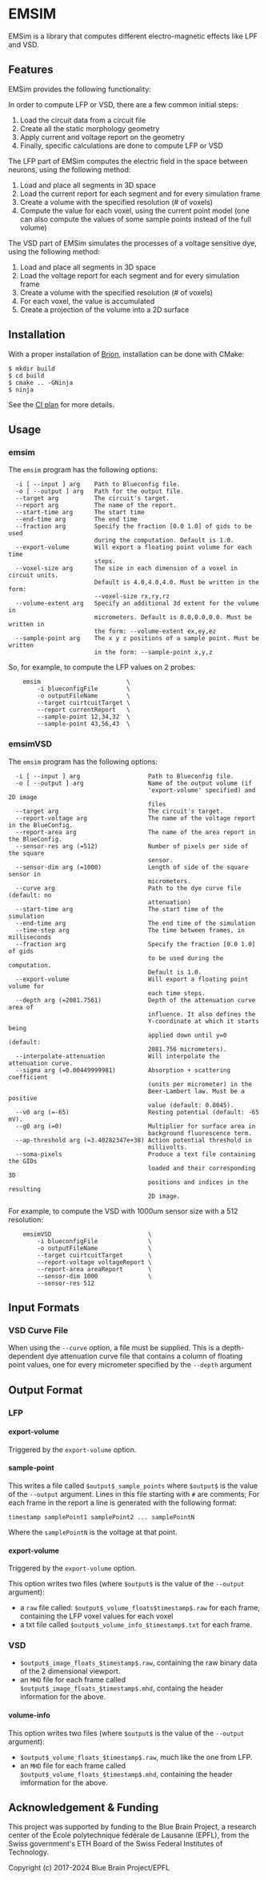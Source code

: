 # EMSIM

EMSim is a library that computes different electro-magnetic effects
like LPF and VSD.

## Features

EMSim provides the following functionality:

In order to compute LFP or VSD, there are a few common initial steps:

1. Load the circuit data from a circuit file
2. Create all the static morphology geometry
3. Apply current and voltage report on the geometry
4. Finally, specific calculations are done to compute LFP or VSD

The LFP part of EMSim computes the electric field in the space between neurons, using the following method:

1. Load and place all segments in 3D space
2. Load the current report for each segment and for every simulation frame
3. Create a volume with the specified resolution (# of voxels)
4. Compute the value for each voxel, using the current point model (one can also compute the values of some sample points instead of the full volume)

The VSD part of EMSim simulates the processes of a voltage sensitive dye, using the following method:

1. Load and place all segments in 3D space
2. Load the voltage report for each segment and for every simulation frame
3. Create a volume with the specified resolution (# of voxels)
4. For each voxel, the value is accumulated
5. Create a projection of the volume into a 2D surface

## Installation

With a proper installation of [Brion](https://github.com/BlueBrain/brion), installation can be done with CMake:

```
$ mkdir build
$ cd build
$ cmake .. -GNinja
$ ninja
```

See the [CI plan](https://github.com/BlueBrain/EMSim/blob/master/.github/workflows/run-tests.yml) for more details.

## Usage

### emsim
The `emsim` program has the following options:

```
  -i [ --input ] arg    Path to Blueconfig file.
  -o [ --output ] arg   Path for the output file.
  --target arg          The circuit's target.
  --report arg          The name of the report.
  --start-time arg      The start time
  --end-time arg        The end time
  --fraction arg        Specify the fraction [0.0 1.0] of gids to be used
                        during the computation. Default is 1.0.
  --export-volume       Will export a floating point volume for each time
                        steps.
  --voxel-size arg      The size in each dimension of a voxel in circuit units.
                        Default is 4.0,4.0,4.0. Must be written in the form:
                        --voxel-size rx,ry,rz
  --volume-extent arg   Specify an additional 3d extent for the volume in
                        micrometers. Default is 0.0,0.0,0.0. Must be written in
                        the form: --volume-extent ex,ey,ez
  --sample-point arg    The x y z positions of a sample point. Must be written
                        in the form: --sample-point x,y,z
```

So, for example, to compute the LFP values on 2 probes:
```
    emsim                        \
        -i blueconfigFile        \
        -o outputFileName        \
        --target cuirtcuitTarget \
        --report currentReport   \
        --sample-point 12,34,32  \
        --sample-point 43,56,43  \
```

### emsimVSD

The `emsim` program has the following options:

```
  -i [ --input ] arg                   Path to Blueconfig file.
  -o [ --output ] arg                  Name of the output volume (if
                                       'export-volume' specified) and 2D image
                                       files
  --target arg                         The circuit's target.
  --report-voltage arg                 The name of the voltage report in the BlueConfig.
  --report-area arg                    The name of the area report in the BlueConfig.
  --sensor-res arg (=512)              Number of pixels per side of the square
                                       sensor.
  --sensor-dim arg (=1000)             Length of side of the square sensor in
                                       micrometers.
  --curve arg                          Path to the dye curve file (default: no
                                       attenuation)
  --start-time arg                     The start time of the simulation
  --end-time arg                       The end time of the simulation
  --time-step arg                      The time between frames, in milliseconds
  --fraction arg                       Specify the fraction [0.0 1.0] of gids
                                       to be used during the computation.
                                       Default is 1.0.
  --export-volume                      Will export a floating point volume for
                                       each time steps.
  --depth arg (=2081.7561)             Depth of the attenuation curve area of
                                       influence. It also defines the
                                       Y-coordinate at which it starts being
                                       applied down until y=0 (default:
                                       2081.756 micrometers).
  --interpolate-attenuation            Will interpolate the attenuation curve.
  --sigma arg (=0.00449999981)         Absorption + scattering coefficient
                                       (units per micrometer) in the
                                       Beer-Lambert law. Must be a positive
                                       value (default: 0.0045).
  --v0 arg (=-65)                      Resting potential (default: -65 mV).
  --g0 arg (=0)                        Multiplier for surface area in
                                       background fluorescence term.
  --ap-threshold arg (=3.40282347e+38) Action potential threshold in
                                       millivolts.
  --soma-pixels                        Produce a text file containing the GIDs
                                       loaded and their corresponding 3D
                                       positions and indices in the resulting
                                       2D image.
```

For example, to compute the VSD with 1000um sensor size with a 512 resolution:

```
    emsimVSD                           \
        -i blueconfigFile              \
        -o outputFileName              \
        --target cuirtcuitTarget       \
        --report-voltage voltageReport \
        --report-area areaReport       \
        --sensor-dim 1000              \
        --sensor-res 512
```

## Input Formats

###  VSD Curve File

When using the `--curve` option, a file must be supplied.
This is a depth-dependent dye attenuation curve file that contains a column of floating point values, one for every micrometer specified by the `--depth` argument


## Output Format

### LFP

#### export-volume
Triggered by the `export-volume` option.

#### sample-point

This writes a file called `$output$_sample_points` where `$output$` is the value of the `--output` argument.
Lines in this file starting with `#` are comments;
For each frame in the report a line is generated with the following format:

```
timestamp samplePoint1 samplePoint2 ... samplePointN
```

Where the `samplePointN` is the voltage at that point.

#### export-volume
Triggered by the `export-volume` option.

This option writes two files (where `$output$` is the value of the `--output` argument):
* a `raw` file called: `$output$_volume_floats$timestamp$.raw` for each frame, containing the LFP voxel values for each voxel
* a txt file called `$output$_volume_info_$timestamp$.txt` for each frame.

### VSD

* `$output$_image_floats_$timestamp$.raw`, containing the raw binary data of the 2 dimensional viewport.
* an `MHD` file for each frame called `$output$_image_floats_$timestamp$.mhd`, containg the header information for the above.

#### volume-info
This option writes two files (where `$output$` is the value of the `--output` argument):
* `$output$_volume_floats_$timestamp$.raw`, much like the one from LFP.
* an `MHD` file for each frame called `$output$_volume_floats_$timestamp$.mhd`, containing the header imformation for the above.

## Acknowledgement & Funding

This project was supported by funding to the Blue Brain Project, a research
center of the École polytechnique fédérale de Lausanne (EPFL), from the Swiss
government's ETH Board of the Swiss Federal Institutes of Technology.

Copyright (c) 2017-2024 Blue Brain Project/EPFL
